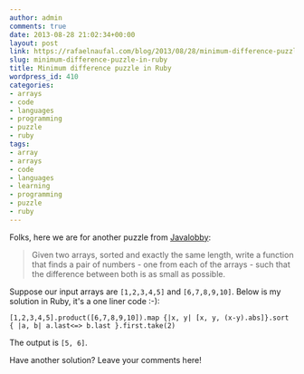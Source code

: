 ```yaml
---
author: admin
comments: true
date: 2013-08-28 21:02:34+00:00
layout: post
link: https://rafaelnaufal.com/blog/2013/08/28/minimum-difference-puzzle-in-ruby/
slug: minimum-difference-puzzle-in-ruby
title: Minimum difference puzzle in Ruby
wordpress_id: 410
categories:
- arrays
- code
- languages
- programming
- puzzle
- ruby
tags:
- array
- arrays
- code
- languages
- learning
- programming
- puzzle
- ruby
---
```


Folks, here we are for another puzzle from [Javalobby](http://java.dzone.com/articles/thursday-code-puzzler-minimum): 



<blockquote>Given two arrays, sorted and exactly the same length, write a function that finds a pair of numbers - one from each of the arrays - such that the difference between both is as small as possible.</blockquote>



Suppose our input arrays are `[1,2,3,4,5]` and `[6,7,8,9,10]`. Below is my solution in Ruby, it's a one liner code :-):


    
    [1,2,3,4,5].product([6,7,8,9,10]).map {|x, y| [x, y, (x-y).abs]}.sort { |a, b| a.last<=> b.last }.first.take(2)



The output is `[5, 6]`.

Have another solution? Leave your comments here!
